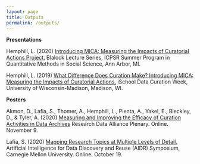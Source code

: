```yaml
---
layout: page
title: Outputs
permalink: /outputs/
---
```


**Presentations**

Hemphill, L. (2020) [Introducing MICA: Measuring the Impacts of Curatorial Actions Project.](https://youtu.be/UsuruixX2PQ) Blalock Lecture Series, ICPSR Summer Program in Quantitative Methods in Social Science, Ann Arbor, MI.

Hemphill, L. (2019) [What Difference Does Curation Make? Introducing MICA: Measuring the Impacts of Curatorial Actions.](https://deepblue.lib.umich.edu/handle/2027.42/152342) iSchool Data Curation Week, University of Wisconsin-Madison, Madison, WI.

**Posters**

Akmon, D., Lafia, S., Thomer, A., Hemphill, L., Pienta, A., Yakel, E., Bleckley, D., & Tyler, A. (2020) [Measuring and Improving the Efficacy of Curation Activities in Data Archives](https://indd.adobe.com/view/ddd8f267-5eb2-4e32-991e-3bf726b955fa) Research Data Alliance Plenary. Online. November 9.


Lafia, S. (2020) [Mapping Research Topics at Multiple Levels of Detail.](https://events.library.cmu.edu/aidr2020/wp-content/uploads/sites/6/2020/10/AIDR_Poster_Abstracts.pdf) Artificial Intelligence for Data Discovery and Reuse (AIDR) Symposium, Carnegie Mellon University. Online. October 19.

[jekyll-organization]: https://github.com/jekyll
